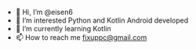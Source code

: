 - 👋 Hi, I’m @eisen6
- 👀 I’m interested Python and Kotlin Android developed
- 🌱 I’m currently learning Kotlin
- 📫 How to reach me fixuppc@gmail.com
<!---
eisen6/eisen6 is a ✨ special ✨ repository because its `README.md` (this file) appears on your GitHub profile.
You can click the Preview link to take a look at your changes.
--->

